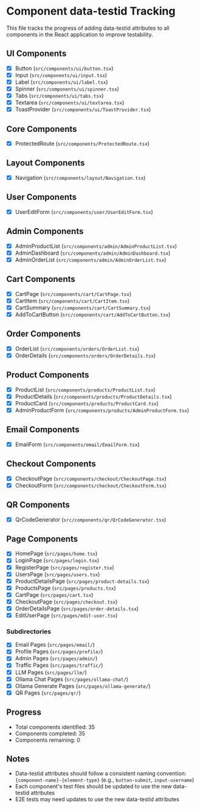 # Component data-testid Tracking

This file tracks the progress of adding data-testid attributes to all components in the React application to improve testability.

## UI Components

- [x] Button (`src/components/ui/button.tsx`)
- [x] Input (`src/components/ui/input.tsx`)
- [x] Label (`src/components/ui/label.tsx`)
- [x] Spinner (`src/components/ui/spinner.tsx`)
- [x] Tabs (`src/components/ui/tabs.tsx`)
- [x] Textarea (`src/components/ui/textarea.tsx`)
- [x] ToastProvider (`src/components/ui/ToastProvider.tsx`)

## Core Components

- [x] ProtectedRoute (`src/components/ProtectedRoute.tsx`)

## Layout Components

- [x] Navigation (`src/components/layout/Navigation.tsx`)

## User Components

- [x] UserEditForm (`src/components/user/UserEditForm.tsx`)

## Admin Components 

- [x] AdminProductList (`src/components/admin/AdminProductList.tsx`)
- [x] AdminDashboard (`src/components/admin/AdminDashboard.tsx`)
- [x] AdminOrderList (`src/components/admin/AdminOrderList.tsx`)

## Cart Components

- [x] CartPage (`src/components/cart/CartPage.tsx`)
- [x] CartItem (`src/components/cart/CartItem.tsx`)
- [x] CartSummary (`src/components/cart/CartSummary.tsx`)
- [x] AddToCartButton (`src/components/cart/AddToCartButton.tsx`)

## Order Components

- [x] OrderList (`src/components/orders/OrderList.tsx`)
- [x] OrderDetails (`src/components/orders/OrderDetails.tsx`)

## Product Components

- [x] ProductList (`src/components/products/ProductList.tsx`)
- [x] ProductDetails (`src/components/products/ProductDetails.tsx`)
- [x] ProductCard (`src/components/products/ProductCard.tsx`)
- [x] AdminProductForm (`src/components/products/AdminProductForm.tsx`)

## Email Components

- [x] EmailForm (`src/components/email/EmailForm.tsx`)

## Checkout Components

- [x] CheckoutPage (`src/components/checkout/CheckoutPage.tsx`)
- [x] CheckoutForm (`src/components/checkout/CheckoutForm.tsx`)

## QR Components

- [x] QrCodeGenerator (`src/components/qr/QrCodeGenerator.tsx`)

## Page Components

- [x] HomePage (`src/pages/home.tsx`)
- [x] LoginPage (`src/pages/login.tsx`)
- [x] RegisterPage (`src/pages/register.tsx`)
- [x] UsersPage (`src/pages/users.tsx`)
- [x] ProductDetailsPage (`src/pages/product-details.tsx`)
- [x] ProductsPage (`src/pages/products.tsx`)
- [x] CartPage (`src/pages/cart.tsx`)
- [x] CheckoutPage (`src/pages/checkout.tsx`)
- [x] OrderDetailsPage (`src/pages/order-details.tsx`)
- [x] EditUserPage (`src/pages/edit-user.tsx`)

### Subdirectories
- [x] Email Pages (`src/pages/email/`)
- [x] Profile Pages (`src/pages/profile/`)
- [x] Admin Pages (`src/pages/admin/`)
- [x] Traffic Pages (`src/pages/traffic/`)
- [x] LLM Pages (`src/pages/llm/`)
- [x] Ollama Chat Pages (`src/pages/ollama-chat/`)
- [x] Ollama Generate Pages (`src/pages/ollama-generate/`)
- [x] QR Pages (`src/pages/qr/`)

## Progress

- Total components identified: 35
- Components completed: 35
- Components remaining: 0

## Notes

- Data-testid attributes should follow a consistent naming convention: `{component-name}-{element-type}` (e.g., `button-submit`, `input-username`)
- Each component's test files should be updated to use the new data-testid attributes
- E2E tests may need updates to use the new data-testid attributes 